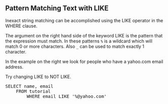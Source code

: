 ## Pattern Matching Text with LIKE

Inexact string matching can be accomplished using the LIKE operator in the WHERE clause.

The argument on the right hand side of the keyword LIKE is the pattern that the expression must match.
In these patterns `%` is a wildcard which will match 0 or more characters.  Also `_` can be used to match
exactly 1 character.

In the example on the right we look for people who have a yahoo.com email address.

Try changing LIKE to NOT LIKE.

<pre id="example">
SELECT name, email
    FROM tutorial 
        WHERE email LIKE '%@yahoo.com'
</pre>